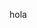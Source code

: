hola



<!-- Proyecto de Equipo  -->
<!-- 
Generar nombres de caches
Ir cargando constantes de caches

 -->
